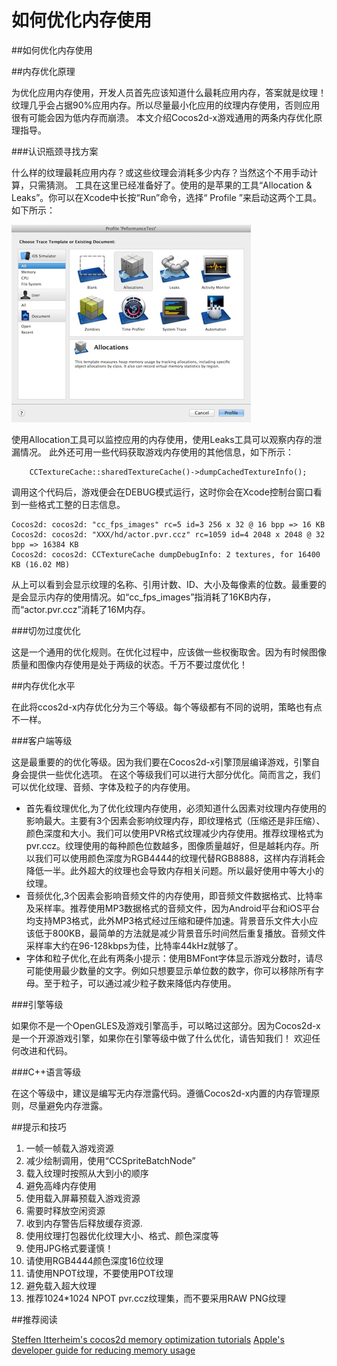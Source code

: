 如何优化内存使用
===

##如何优化内存使用

##内存优化原理

为优化应用内存使用，开发人员首先应该知道什么最耗应用内存，答案就是纹理！
纹理几乎会占据90%应用内存。所以尽量最小化应用的纹理内存使用，否则应用很有可能会因为低内存而崩溃。
本文介绍Cocos2d-x游戏通用的两条内存优化原理指导。

###认识瓶颈寻找方案

什么样的纹理最耗应用内存？或这些纹理会消耗多少内存？当然这个不用手动计算，只需猜测。
工具在这里已经准备好了。使用的是苹果的工具“Allocation & Leaks”。你可以在Xcode中长按“Run”命令，选择“ Profile ”来启动这两个工具。如下所示：

![img56.png](res/img56.png)

使用Allocation工具可以监控应用的内存使用，使用Leaks工具可以观察内存的泄漏情况。
此外还可用一些代码获取游戏内存使用的其他信息，如下所示：

```
    CCTextureCache::sharedTextureCache()->dumpCachedTextureInfo();
```

调用这个代码后，游戏便会在DEBUG模式运行，这时你会在Xcode控制台窗口看到一些格式工整的日志信息。

```
Cocos2d: cocos2d: "cc_fps_images" rc=5 id=3 256 x 32 @ 16 bpp => 16 KB
Cocos2d: cocos2d: "XXX/hd/actor.pvr.ccz" rc=1059 id=4 2048 x 2048 @ 32 bpp => 16384 KB
Cocos2d: cocos2d: CCTextureCache dumpDebugInfo: 2 textures, for 16400 KB (16.02 MB)
```

从上可以看到会显示纹理的名称、引用计数、ID、大小及每像素的位数。最重要的是会显示内存的使用情况。如“cc_fps_images”指消耗了16KB内存，而“actor.pvr.ccz”消耗了16M内存。

###切勿过度优化

这是一个通用的优化规则。在优化过程中，应该做一些权衡取舍。因为有时候图像质量和图像内存使用是处于两级的状态。千万不要过度优化！

##内存优化水平

在此将ccos2d-x内存优化分为三个等级。每个等级都有不同的说明，策略也有点不一样。

###客户端等级

这是最重要的的优化等级。因为我们要在Cocos2d-x引擎顶层编译游戏，引擎自身会提供一些优化选项。
在这个等级我们可以进行大部分优化。简而言之，我们可以优化纹理、音频、字体及粒子的内存使用。

- 首先看纹理优化,为了优化纹理内存使用，必须知道什么因素对纹理内存使用的影响最大。主要有3个因素会影响纹理内存，即纹理格式（压缩还是非压缩）、颜色深度和大小。我们可以使用PVR格式纹理减少内存使用。推荐纹理格式为pvr.ccz。纹理使用的每种颜色位数越多，图像质量越好，但是越耗内存。所以我们可以使用颜色深度为RGB4444的纹理代替RGB8888，这样内存消耗会降低一半。此外超大的纹理也会导致内存相关问题。所以最好使用中等大小的纹理。
- 音频优化,3个因素会影响音频文件的内存使用，即音频文件数据格式、比特率及采样率。推荐使用MP3数据格式的音频文件，因为Android平台和iOS平台均支持MP3格式，此外MP3格式经过压缩和硬件加速。背景音乐文件大小应该低于800KB，最简单的方法就是减少背景音乐时间然后重复播放。音频文件采样率大约在96-128kbps为佳，比特率44kHz就够了。
- 字体和粒子优化,在此有两条小提示：使用BMFont字体显示游戏分数时，请尽可能使用最少数量的文字。例如只想要显示单位数的数字，你可以移除所有字母。至于粒子，可以通过减少粒子数来降低内存使用。

###引擎等级

如果你不是一个OpenGLES及游戏引擎高手，可以略过这部分。因为Cocos2d-x是一个开源游戏引擎，如果你在引擎等级中做了什么优化，请告知我们！
欢迎任何改进和代码。

###C++语言等级

在这个等级中，建议是编写无内存泄露代码。遵循Cocos2d-x内置的内存管理原则，尽量避免内存泄露。

##提示和技巧

1. 一帧一帧载入游戏资源
2. 减少绘制调用，使用“CCSpriteBatchNode”
3. 载入纹理时按照从大到小的顺序
4. 避免高峰内存使用
5. 使用载入屏幕预载入游戏资源
6. 需要时释放空闲资源
7. 收到内存警告后释放缓存资源.
8. 使用纹理打包器优化纹理大小、格式、颜色深度等
9. 使用JPG格式要谨慎！
10. 请使用RGB4444颜色深度16位纹理
11. 请使用NPOT纹理，不要使用POT纹理
12. 避免载入超大纹理
13. 推荐1024*1024 NPOT pvr.ccz纹理集，而不要采用RAW PNG纹理

##推荐阅读

[Steffen Itterheim's cocos2d memory optimization tutorials](http://www.learn-cocos2d.com/2012/11/optimize-memory-usage-bundle-size-cocos2d-app/)
[Apple's developer guide for reducing memory usage](http://developer.apple.com/library/ios/#documentation/3DDrawing/Conceptual/OpenGLES_ProgrammingGuide/TechniquesForWorkingWithTextureData/TechniquesForWorkingWithTextureData.html)
